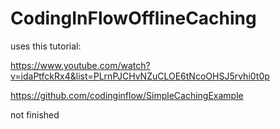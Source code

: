 # CodingInFlowOfflineCaching

uses this tutorial:

https://www.youtube.com/watch?v=idaPtfckRx4&list=PLrnPJCHvNZuCLOE6tNcoOHSJ5rvhi0t0p

https://github.com/codinginflow/SimpleCachingExample


not finished
